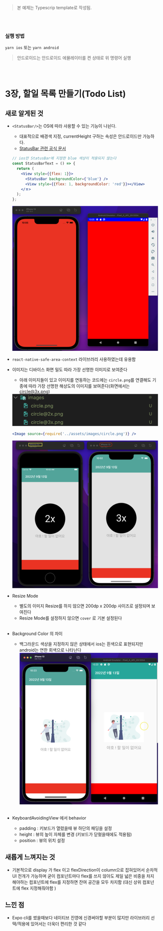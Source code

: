 > 본 예제는 Typescrip template로 작성됨.

<br/>

<br/>

### 실행 방법

`yarn ios` 또는 `yarn android`

> 안드로이드는 안드로이드 에뮬레이터를 켠 상태로 위 명령어 실행

<br/>
<br/>

# 3장, 할일 목록 만들기(Todo List)

## 새로 알게된 것

- `<StatusBar/>`는 OS에 따라 사용할 수 있는 기능이 나뉜다.

  - 대표적으로 배경색 지정, currentHeight 구하는 속성은 안드로이드만 가능하다.
  - [StatusBar 관련 공식 문서](https://reactnative.dev/docs/0.68/statusbar)

  ```jsx
  // ios만 StatusBar에 지정한 blue 색상이 적용되지 않는다
  const StatusBarText = () => {
    return (
      <View style={{flex: 1}}>
        <StatusBar backgroundColor={'blue'} />
        <View style={{flex: 1, backgroundColor: 'red'}}></View>
      </ㅍ>
    );
  };
  ```

  <img src="../capture/StatusBarTest.png" width="500">

  <br/>

- `react-native-safe-area-context` 라이브러리 사용하였는데 유용함
  <br/>
- 이미지는 디바이스 화면 밀도 따라 가장 선명한 이미지로 보여준다

  - 아래 이미지들이 있고 이미지를 연동하는 코드에는 `circle.png`를 연결해도 기종에 따라 가장 선명한 해상도의 이미지를 보여준다(화면에서는 circle@3x.png)

  <img src="../capture/ImageList.png" width="500">

  ```jsx
  <Image source={require('../assets/images/circle.png')} />
  ```

  <img src="../capture/viewImage.png" width="500">

  <br/>

- Resize Mode

  - 별도의 이미지 Resize를 하지 않으면 200dp x 200dp 사이즈로 설정되며 보여진다
  - Resize Mode를 설정하지 않으면 `cover` 로 기본 설정된다

  <br/>

- Background Color 의 차이

  - 백그라운드 색상을 지정하지 않은 상태에서 ios는 흰색으로 표현되지만 android는 연한 회색으로 나타난다
    <img src="../capture/differentBg.png" width="500">

  <br/>

- KeyboardAvoidingView 에서 behavior
  - padding : 키보드가 열렸을때 뷰 하단의 패딩을 설정
  - height : 뷰의 높이 자체를 변경 (키보드가 닫혔을때에도 적용됨)
  - position : 뷰의 위치 설정

## 새롭게 느껴지는 것

- 기본적으로 display 가 flex 이고 flexDirection이 column으로 잡혀있어서 순차적 UI 전개가 가능하며
  굳이 컴포넌트마다 flex를 쓰지 않아도 제일 넓은 비중을 차지해야하는 컴포넌트에 flex를 지정하면 잔여 공간을 모두 차지함 (대신 상위 컴포넌트에 flex 지정해줘야함 )

## 느낀 점

- Expo cli를 썼을때보다 네이티브 진영에 신경써야할 부분이 많지만 라이브러리 선택/적용에 있어서는 더욱더 편리한 것 같다
